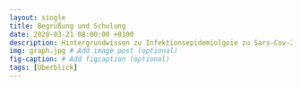 ```yaml
---
layout: single
title: Begrüßung und Schulung 
date: 2020-03-21 08:00:00 +0100
description: Hintergrundwissen zu Infektionsepidemiolgoie zu Sars-Cov-2 # Add post description (optional)
img: graph.jpg # Add image post (optional)
fig-caption: # Add figcaption (optional)
tags: [Überblick]
---
```

